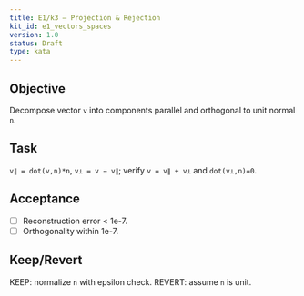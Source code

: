 ```yaml
---
title: E1/k3 — Projection & Rejection
kit_id: e1_vectors_spaces
version: 1.0
status: Draft
type: kata
---
```


## Objective
Decompose vector `v` into components parallel and orthogonal to unit normal `n`.

## Task
`v∥ = dot(v,n)*n`, `v⊥ = v − v∥`; verify `v = v∥ + v⊥` and `dot(v⊥,n)=0`.

## Acceptance
- [ ] Reconstruction error < 1e-7.
- [ ] Orthogonality within 1e-7.

## Keep/Revert
KEEP: normalize `n` with epsilon check. REVERT: assume `n` is unit.